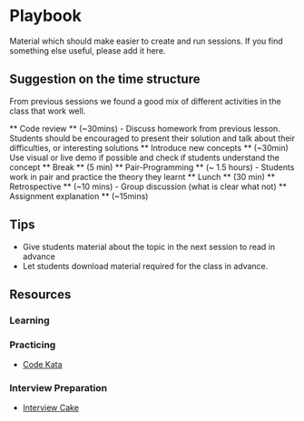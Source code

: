 # Playbook
Material which should make easier to create and run sessions.
If you find something else useful, please add it here.

## Suggestion on the time structure
From previous sessions we found a good mix of different activities in the class that work well.

** Code review ** (~30mins) - Discuss homework from previous lesson. Students should be encouraged to present their solution and talk about their difficulties, or interesting solutions 
** Introduce new concepts ** (~30min) Use visual or live demo if possible and check if students understand the concept
** Break ** (5 min)
** Pair-Programming ** (~ 1.5 hours) - Students work in pair and practice the theory they learnt 
** Lunch ** (30 min)
** Retrospective ** (~10 mins) - Group discussion (what is clear what not) 
** Assignment explanation ** (~15mins)

## Tips
- Give students material about the topic in the next session to read in advance
- Let students download material required for the class in advance.

## Resources

### Learning

### Practicing
  - [Code Kata](http://codekata.com)

### Interview Preparation
  - [Interview Cake](https://www.interviewcake.com/)
